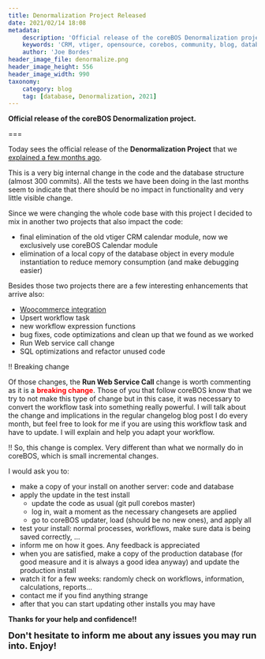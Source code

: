 ```yaml
---
title: Denormalization Project Released
date: 2021/02/14 18:08
metadata:
    description: 'Official release of the coreBOS Denormalization project.'
    keywords: 'CRM, vtiger, opensource, corebos, community, blog, database, Denormalization'
    author: 'Joe Bordes'
header_image_file: denormalize.png
header_image_height: 556
header_image_width: 990
taxonomy:
    category: blog
    tag: [database, Denormalization, 2021]
---
```


**Official release of the coreBOS Denormalization project.**

===

Today sees the official release of the **Denormalization Project** that we [explained a few months ago](../denormalize).

This is a very big internal change in the code and the database structure (almost 300 commits). All the tests we have been doing in the last months seem to indicate that there should be no impact in functionality and very little visible change.

Since we were changing the whole code base with this project I decided to mix in another two projects that also impact the code:

- final elimination of the old vtiger CRM calendar module, now we exclusively use coreBOS Calendar module
- elimination of a local copy of the database object in every module instantiation to reduce memory consumption (and make debugging easier)

Besides those two projects there are a few interesting enhancements that arrive also:

- [Woocommerce integration](../woocommerce)
- Upsert workflow task
- new workflow expression functions
- bug fixes, code optimizations and clean up that we found as we worked
- Run Web service call change
- SQL optimizations and refactor unused code

<span></span>

 !! Breaking change

Of those changes, the **Run Web Service Call** change is worth commenting as it is a <span style="color:red">**breaking change**</span>. Those of you that follow coreBOS know that we try to not make this type of change but in this case, it was necessary to convert the workflow task into something really powerful. I will talk about the change and implications in the regular changelog blog post I do every month, but feel free to look for me if you are using this workflow task and have to update. I will explain and help you adapt your workflow.

 !! So, this change is complex. Very different than what we normally do in coreBOS, which is small incremental changes.

I would ask you to:

- make a copy of your install on another server: code and database
- apply the update in the test install
  - update the code as usual (git pull corebos master)
  - log in, wait a moment as the necessary changesets are applied
  - go to coreBOS updater, load (should be no new ones), and apply all
- test your install: normal processes, workflows, make sure data is being saved correctly, ...
- inform me on how it goes. Any feedback is appreciated
- when you are satisfied, make a copy of the production database (for good measure and it is always a good idea anyway) and update the production install
- watch it for a few weeks: randomly check on workflows, information, calculations, reports...
- contact me if you find anything strange
- after that you can start updating other installs you may have

**Thanks for your help and confidence!!**

**<span style="font-size:large">Don't hesitate to inform me about any issues you may run into. Enjoy!</span>**
